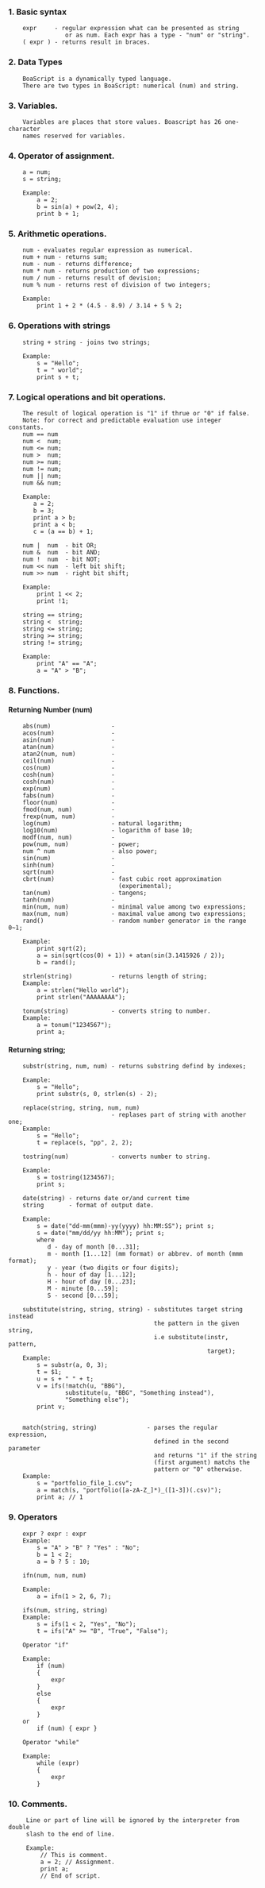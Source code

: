 ### 1. Basic syntax
        expr     - regular expression what can be presented as string
                    or as num. Each expr has a type - "num" or "string".
        ( expr ) - returns result in braces.

### 2. Data Types
        BoaScript is a dynamically typed language.
        There are two types in BoaScript: numerical (num) and string.
        
### 3. Variables.
        Variables are places that store values. Boascript has 26 one-character
        names reserved for variables.

### 4. Operator of assignment.
        a = num;
        s = string;
        
        Example:
            a = 2;
            b = sin(a) + pow(2, 4);
            print b + 1;

### 5. Arithmetic operations.
        num - evaluates regular expression as numerical.
        num + num - returns sum;
        num - num - returns difference;
        num * num - returns production of two expressions;
        num / num - returns result of devision;
        num % num - returns rest of division of two integers;
        
        Example:
            print 1 + 2 * (4.5 - 8.9) / 3.14 + 5 % 2;

### 6. Operations with strings
        string + string - joins two strings;
        
        Example:
            s = "Hello";
            t = " world";
            print s + t;

### 7. Logical operations and bit operations.
        The result of logical operation is "1" if thrue or "0" if false.
        Note: for correct and predictable evaluation use integer constants.
        num == num
        num <  num;
        num <= num;
        num >  num;
        num >= num;
        num != num;
        num || num;
        num && num;
        
        Example:
           a = 2;
           b = 3;
           print a > b;
           print a < b;
           c = (a == b) + 1;

        num |  num  - bit OR;
        num &  num  - bit AND;
        num !  num  - bit NOT;
        num << num  - left bit shift;
        num >> num  - right bit shift;
        
        Example:
            print 1 << 2;
            print !1;

        string == string;
        string <  string;
        string <= string;
        string >= string;
        string != string;
        
        Example:
            print "A" == "A";
            a = "A" > "B";

### 8. Functions.
#### Returning Number (num) 
        abs(num)                 -
        acos(num)                -
        asin(num)                -
        atan(num)                -
        atan2(num, num)          -
        ceil(num)                -
        cos(num)                 -
        cosh(num)                -
        cosh(num)                -
        exp(num)                 -
        fabs(num)                - 
        floor(num)               -
        fmod(num, num)           -
        frexp(num, num)          -
        log(num)                 - natural logarithm;
        log10(num)               - logarithm of base 10;
        modf(num, num)           -
        pow(num, num)            - power;
        num ^ num                - also power;
        sin(num)                 -
        sinh(num)                -
        sqrt(num)                -
        cbrt(num)                - fast cubic root approximation
                                   (experimental);
        tan(num)                 - tangens;
        tanh(num)                -
        min(num, num)            - minimal value among two expressions;
        max(num, num)            - maximal value among two expressions;
        rand()                   - random number generator in the range 0~1;
    
        Example:
            print sqrt(2);
            a = sin(sqrt(cos(0) + 1)) + atan(sin(3.1415926 / 2));
            b = rand();
        
        strlen(string)           - returns length of string;
        Example:
            a = strlen("Hello world");
            print strlen("AAAAAAAA");

        tonum(string)            - converts string to number.
        Example:
            a = tonum("1234567");
            print a;

#### Returning string;
        
        substr(string, num, num) - returns substring defind by indexes;
        
        Example:
            s = "Hello";
            print substr(s, 0, strlen(s) - 2);

        replace(string, string, num, num)  
                                 - replases part of string with another one;
        Example:
            s = "Hello";
            t = replace(s, "pp", 2, 2);

        tostring(num)            - converts number to string.
        
        Example:
            s = tostring(1234567);
            print s;

        date(string) - returns date or/and current time
        string       - format of output date.
        
        Example:
            s = date("dd-mm(mmm)-yy(yyyy) hh:MM:SS"); print s;
            s = date("mm/dd/yy hh:MM"); print s;
            where
               d - day of month [0...31];
               m - month [1...12] (mm format) or abbrev. of month (mmm format);
               y - year (two digits or four digits);
               h - hour of day [1...12];
               H - hour of day [0...23];
               M - minute [0...59];
               S - second [0...59];

        substitute(string, string, string) - substitutes target string instead
                                             the pattern in the given string, 
                                             i.e substitute(instr, pattern,
                                                            target);
        Example:
            s = substr(a, 0, 3);
            t = $1;
            u = s + " " + t;
            v = ifs(!match(u, "BBG"), 
                    substitute(u, "BBG", "Something instead"), 
                    "Something else");
            print v;


        match(string, string)              - parses the regular expression,
                                             defined in the second parameter
                                             and returns "1" if the string
                                             (first argument) matchs the
                                             pattern or "0" otherwise.
        Example:
            s = "portfolio_file_1.csv";
            a = match(s, "portfolio([a-zA-Z_]*)_([1-3])(.csv)");
            print a; // 1


### 9. Operators 
        expr ? expr : expr
        Example:
            s = "A" > "B" ? "Yes" : "No";
            b = 1 < 2;
            a = b ? 5 : 10;

        ifn(num, num, num)
        
        Example:
            a = ifn(1 > 2, 6, 7);

        ifs(num, string, string)
        Example:
            s = ifs(1 < 2, "Yes", "No");
            t = ifs("A" >= "B", "True", "False");

        Operator "if"
        
        Example:
            if (num)
            {
                expr
            }
            else
            {
                expr
            }
        or
            if (num) { expr }

        Operator "while"
        
        Example:
            while (expr)
            {
                expr
            }
        
### 10. Comments.
         Line or part of line will be ignored by the interpreter from double
         slash to the end of line.
         
         Example:
             // This is comment.
             a = 2; // Assignment.
             print a;
             // End of script.
                                                   